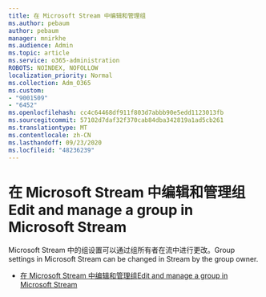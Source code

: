 ```yaml
---
title: 在 Microsoft Stream 中编辑和管理组
ms.author: pebaum
author: pebaum
manager: mnirkhe
ms.audience: Admin
ms.topic: article
ms.service: o365-administration
ROBOTS: NOINDEX, NOFOLLOW
localization_priority: Normal
ms.collection: Adm_O365
ms.custom:
- "9001509"
- "6452"
ms.openlocfilehash: cc4c64468df911f803d7abbb90e5edd1123013fb
ms.sourcegitcommit: 57102d7daf32f370cab84dba342819a1ad5cb261
ms.translationtype: MT
ms.contentlocale: zh-CN
ms.lasthandoff: 09/23/2020
ms.locfileid: "48236239"
---
```

# <a name="edit-and-manage-a-group-in-microsoft-stream"></a><span data-ttu-id="0630e-102">在 Microsoft Stream 中编辑和管理组</span><span class="sxs-lookup"><span data-stu-id="0630e-102">Edit and manage a group in Microsoft Stream</span></span>

<span data-ttu-id="0630e-103">Microsoft Stream 中的组设置可以通过组所有者在流中进行更改。</span><span class="sxs-lookup"><span data-stu-id="0630e-103">Group settings in Microsoft Stream can be changed in Stream by the group owner.</span></span>  

- [<span data-ttu-id="0630e-104">在 Microsoft Stream 中编辑和管理组</span><span class="sxs-lookup"><span data-stu-id="0630e-104">Edit and manage a group in Microsoft Stream</span></span>](https://docs.microsoft.com/stream/portal-manage-groups)
